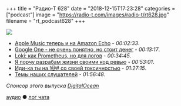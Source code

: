 +++
title = "Радио-Т 628"
date = "2018-12-15T17:23:28"
categories = ["podcast"]
image = "https://radio-t.com/images/radio-t/rt628.jpg"
filename = "rt_podcast628"
+++

![](https://radio-t.com/images/radio-t/rt628.jpg)

- [Apple Music теперь и на Amazon Echo](https://www.theverge.com/2018/12/14/18141112/apple-music-support-amazon-echo-speakers) - *00:02:33*.
- [Google One - не очень понятно, но стоит денег](https://one.google.com/about) - *00:13:17*.
- [Loki: как Prometheus, но для логов](https://github.com/grafana/loki) - *00:34:45*.
- [Я порчу разрабам жизни своими код ревью](https://habr.com/post/432822/) - *00:53:01*.
- [Иди-ка ты на !@# со своей токсичностью](https://habr.com/post/432700/) - *01:27:15*.
- [Темы наших слушателей](https://radio-t.com/p/2018/12/11/prep-628/) - *01:56:48*.

*Спонсор этого выпуска [DigitalOcean](https://www.digitalocean.com)*


[аудио](http://cdn.radio-t.com/rt_podcast628.mp3) ● [лог чата](http://chat.radio-t.com/logs/radio-t-628.html)
<audio src="http://cdn.radio-t.com/rt_podcast628.mp3" preload="none"></audio>

